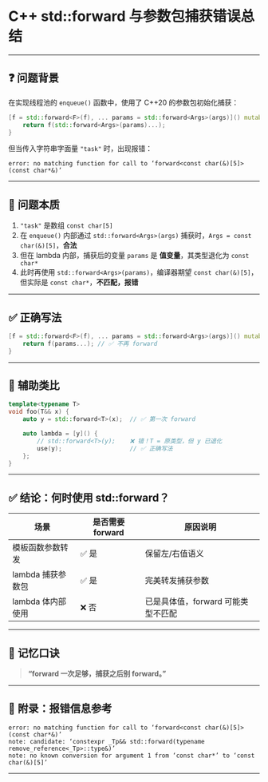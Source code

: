 # C++ std::forward 与参数包捕获错误总结

---

## ❓ 问题背景

在实现线程池的 `enqueue()` 函数中，使用了 C++20 的参数包初始化捕获：

```cpp
[f = std::forward<F>(f), ... params = std::forward<Args>(args)]() mutable {
    return f(std::forward<Args>(params)...);
}
```

但当传入字符串字面量 `"task"` 时，出现报错：

```text
error: no matching function for call to ‘forward<const char(&)[5]>(const char*&)’
```

---

## 🧠 问题本质

1. `"task"` 是数组 `const char[5]`
2. 在 `enqueue()` 内部通过 `std::forward<Args>(args)` 捕获时，`Args = const char(&)[5]`，**合法**
3. 但在 lambda 内部，捕获后的变量 `params` 是 **值变量**，其类型退化为 `const char*`
4. 此时再使用 `std::forward<Args>(params)`，编译器期望 `const char(&)[5]`，但实际是 `const char*`，**不匹配，报错**

---

## ✅ 正确写法

```cpp
[f = std::forward<F>(f), ... params = std::forward<Args>(args)]() mutable {
    return f(params...); // ✅ 不再 forward
}
```

---

## 🔁 辅助类比

```cpp
template<typename T>
void foo(T&& x) {
    auto y = std::forward<T>(x);  // ✅ 第一次 forward

    auto lambda = [y]() {
        // std::forward<T>(y);    ❌ 错！T = 原类型，但 y 已退化
        use(y);                   // ✅ 正确写法
    };
}
```

---

## ✅ 结论：何时使用 std::forward？

| 场景           | 是否需要 forward           | 原因说明                            |
|----------------|----------------------------|-------------------------------------|
| 模板函数参数转发 | ✅ 是                      | 保留左/右值语义                      |
| lambda 捕获参数包 | ✅ 是                      | 完美转发捕获参数                      |
| lambda 体内部使用 | ❌ 否                      | 已是具体值，forward 可能类型不匹配     |

---

## 🧠 记忆口诀

> **“forward 一次足够，捕获之后别 forward。”**

---

## 📌 附录：报错信息参考

```text
error: no matching function for call to ‘forward<const char(&)[5]>(const char*&)’
note: candidate: ‘constexpr _Tp&& std::forward(typename remove_reference<_Tp>::type&)’
note: no known conversion for argument 1 from ‘const char*’ to ‘const char(&)[5]’
```

---